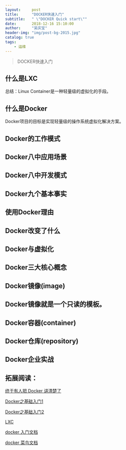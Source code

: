 ```yaml
---
layout:     post
title:      "DOCKER快速入门"
subtitle:   " \"DOCKER Quick start\""
date:       2018-12-16 15:10:00
author:     "吴庆宝"
header-img: "img/post-bg-2015.jpg"
catalog: true
tags:
    - 运维    
---
```


>  DOCKER快速入门

## 什么是LXC

总结：Linux Container是一种轻量级的虚拟化的手段。

## 什么是Docker

Docker项目的目标是实现轻量级的操作系统虚拟化解决方案。


## Docker的工作模式


## Docker八中应用场景
 
## Docker八中开发模式


## Docker九个基本事实


## 使用Docker理由


## Docker改变了什么


## Docker与虚拟化



## Docker三大核心概念
## Docker镜像(image)
## Docker镜像就是一个只读的模板。



## Docker容器(container)

## Docker仓库(repository)


## Docker企业实战


## 拓展阅读：
[终于有人把 Docker 讲清楚了](https://www.cnblogs.com/yunlongaimeng/p/12131533.html)

[Docker之基础入门1](https://www.cnblogs.com/henrylinux/p/11497842.html)

[Docker之基础入门2](https://www.cnblogs.com/henrylinux/archive/2004/01/13/11497963.html)

[LXC](https://blog.csdn.net/michaelwubo/article/details/48263863)

[docker 入门文档](https://yeasy.gitbooks.io/docker_practice/content/introduction/what.html)

[docker 菜鸟文档](http://www.runoob.com/docker/docker-tutorial.html)